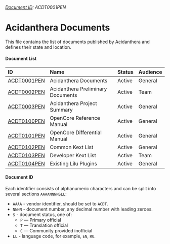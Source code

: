 ###### [Document ID](https://github.com/acidanthera/bugtracker/blob/master/DOCUMENTS.md): ACDT0001PEN

Acidanthera Documents
=====================

This file contains the list of documents published by Acidanthera
and defines their state and location.

#### Document List

| ID          | Name                        | Status | Audience |
|:------------|:----------------------------|:-------|:---------|
| [ACDT0001PEN](https://github.com/acidanthera/bugtracker/blob/master/DOCUMENTS.md) | Acidanthera Documents | Active | General |
| [ACDT0002PEN](https://docs.google.com/spreadsheets/d/1Vuv72wlE5mX6PbkjRvUZKndfqsQiVqCm3yWpiX8kuT4) | Acidanthera Preliminary Documents | Active | Team |
| [ACDT0003PEN](https://github.com/acidanthera/bugtracker/blob/master/README.md) | Acidanthera Project Summary | Active | General |
| [ACDT0100PEN](https://github.com/acidanthera/OpenCorePkg/blob/master/Docs/Configuration.pdf) | OpenCore Reference Manual | Active | General |
| [ACDT0101PEN](https://github.com/acidanthera/OpenCorePkg/blob/master/Docs/Differences/Differences.pdf) | OpenCore Differential Manual | Active | General |
| [ACDT0102PEN](https://github.com/acidanthera/OpenCorePkg/blob/master/Docs/Kexts.md) | Common Kext List | Active | General |
| [ACDT0103PEN](https://docs.google.com/spreadsheets/d/15S-ocrkm_VTUJpKxNII-YUyQFd5VYdjbe0DHlZVCQyM) | Developer Kext List | Active | Team |
| [ACDT0104PEN](https://github.com/acidanthera/Lilu/blob/master/KnownPlugins.md) | Existing Lilu Plugins | Active | General |

#### Document ID

Each identifier consists of alphanumeric characters and can be split into several sections `AAAANNNNSLL`:

- `AAAA` - vendor identifier, should be set to `ACDT`.
- `NNNN` - document number, any decimal number with leading zeroes.
- `S` - document status, one of:
    - `P` — Primary official
    - `T` — Translation official
    - `C` — Community provided inofficial
- `LL` - language code, for example, `EN`, `RU`.
